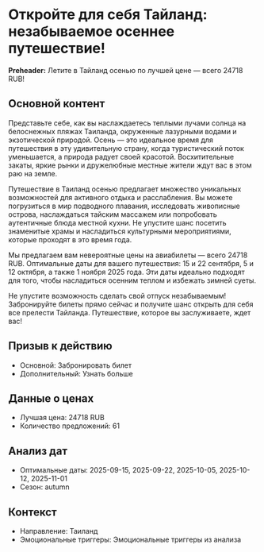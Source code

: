 # Откройте для себя Тайланд: незабываемое осеннее путешествие!

**Preheader:** Летите в Тайланд осенью по лучшей цене — всего 24718 RUB!

## Основной контент

Представьте себе, как вы наслаждаетесь теплыми лучами солнца на белоснежных пляжах Таиланда, окруженные лазурными водами и экзотической природой. Осень — это идеальное время для путешествия в эту удивительную страну, когда туристический поток уменьшается, а природа радует своей красотой. Восхитительные закаты, яркие рынки и дружелюбные местные жители ждут вас в этом раю на земле.

Путешествие в Таиланд осенью предлагает множество уникальных возможностей для активного отдыха и расслабления. Вы можете погрузиться в мир подводного плавания, исследовать живописные острова, наслаждаться тайским массажем или попробовать аутентичные блюда местной кухни. Не упустите шанс посетить знаменитые храмы и насладиться культурными мероприятиями, которые проходят в это время года.

Мы предлагаем вам невероятные цены на авиабилеты — всего 24718 RUB. Оптимальные даты для вашего путешествия: 15 и 22 сентября, 5 и 12 октября, а также 1 ноября 2025 года. Эти даты идеально подходят для того, чтобы насладиться осенним теплом и избежать зимней суеты.

Не упустите возможность сделать свой отпуск незабываемым! Забронируйте билеты прямо сейчас и получите шанс открыть для себя все прелести Тайланда. Путешествие, которое вы заслуживаете, ждет вас!

## Призыв к действию

- Основной: Забронировать билет
- Дополнительный: Узнать больше

## Данные о ценах

- Лучшая цена: 24718 RUB
- Количество предложений: 61

## Анализ дат

- Оптимальные даты: 2025-09-15, 2025-09-22, 2025-10-05, 2025-10-12, 2025-11-01
- Сезон: autumn

## Контекст

- Направление: Таиланд
- Эмоциональные триггеры: Эмоциональные триггеры из анализа
